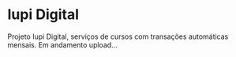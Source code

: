 # Iupi Digital
Projeto Iupi Digital, serviços de cursos com transações automáticas mensais.
Em andamento upload...
